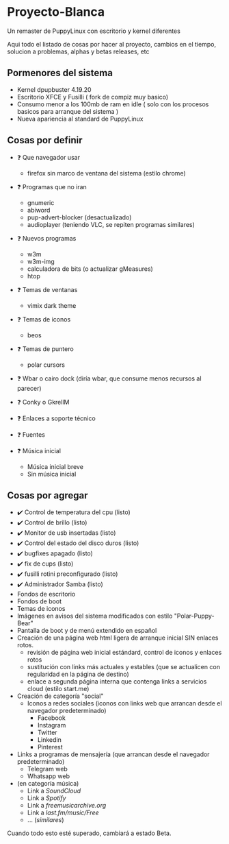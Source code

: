 # Proyecto-Blanca
Un remaster de PuppyLinux con escritorio y kernel diferentes

Aqui todo el listado de cosas por hacer al proyecto, cambios en el tiempo, solucion a problemas, alphas y betas releases, etc
## Pormenores del sistema ## 
- Kernel dpupbuster 4.19.20
- Escritorio XFCE y Fusilli ( fork de compiz muy basico)
- Consumo menor a los 100mb de ram en idle ( solo con los procesos basicos para arranque del sistema )
- Nueva apariencia al standard de PuppyLinux
## Cosas por definir ##
- ❓ Que navegador usar
  - firefox sin marco de ventana del sistema (estilo chrome)
- ❓ Programas que no iran
  - gnumeric
  - abiword
  - pup-advert-blocker (desactualizado)
  - audioplayer (teniendo VLC, se repiten programas similares)
  
  
- ❓ Nuevos programas 
  - w3m
  - w3m-img
  - calculadora de bits (o actualizar gMeasures)
  - htop
- ❓ Temas de ventanas
  - vimix dark theme
- ❓ Temas de iconos
  - beos
- ❓ Temas de puntero
  - polar cursors
- ❓ Wbar o cairo dock (diría wbar, que consume menos recursos al parecer)
- ❓ Conky o GkrellM
- ❓ Enlaces a soporte técnico
- ❓ Fuentes 
- ❓ Música inicial
  - Música inicial breve
  - Sin música inicial
## Cosas por agregar ##
- ✔️ Control de temperatura del cpu (listo)
- ✔️ Control de brillo (listo)
- ✔️ Monitor de usb insertadas (listo)
- ✔️ Control del estado del disco duros (listo)
- ✔️ bugfixes apagado (listo)
- ✔️ fix de cups (listo)
- ✔️ fusilli rotini preconfigurado (listo)
- ✔️ Administrador Samba (listo)
- Fondos de escritorio
- Fondos de boot
- Temas de iconos
- Imágenes en avisos del sistema modificados con estilo "Polar-Puppy-Bear"
- Pantalla de boot y de menú extendido en español
- Creación de una página web html ligera de arranque inicial SIN enlaces rotos.
  - revisión de página web inicial estándard, control de iconos y enlaces rotos
  - sustitución con links más actuales y estables (que se actualicen con regularidad en la página de destino)
  - enlace a segunda página interna que contenga links a servicios cloud (estilo start.me)
- Creación de categoría "social"
  - Iconos a redes sociales (iconos con links web que arrancan desde el navegador predeterminado)
    - Facebook
    - Instagram
    - Twitter
    - Linkedin
    - Pinterest
- Links a programas de mensajería (que arrancan desde el navegador predeterminado)
  - Telegram web
  - Whatsapp web
- (en categoría música)
  - Link a _SoundCloud_
  - Link a _Spotify_
  - Link a _freemusicarchive.org_
  - Link a _last.fm/music/Free_
  - ... (*similares*)




Cuando todo esto esté superado, cambiará a estado Beta.

